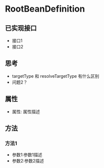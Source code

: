 # RootBeanDefinition
## 已实现接口
* 接口1
* 接口2
## 思考
* targetType 和 resolveTargetType 有什么区别
* 问题2？
## 属性
* 属性: 属性描述

## 方法

### 方法1
* 参数1:参数1描述
* 参数2:参数2描述

